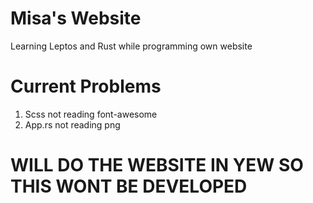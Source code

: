 # Misa's Website

Learning Leptos and Rust while programming own website

# Current Problems

1. Scss not reading font-awesome
2. App.rs not reading png

# WILL DO THE WEBSITE IN YEW SO THIS WONT BE DEVELOPED